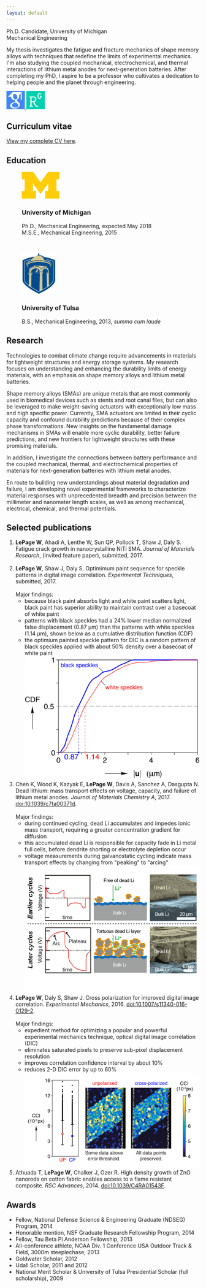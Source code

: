```yaml
---
layout: default
---
```


<div class="centeredtext tagline">Ph.D. Candidate, University of Michigan<br />Mechanical Engineering</div>
<div class="circular300"></div>



My thesis investigates the fatigue and fracture mechanics of shape memory alloys with techniques that redefine the limits of experimental mechanics. I'm also studying the coupled mechanical, electrochemical, and thermal interactions of lithium metal anodes for next-generation batteries. After completing my PhD, I aspire to be a professor who cultivates a dedication to helping people and the planet through engineering. 

<div id="Ricons">
<a class="Ricon" href="https://scholar.google.com/citations?user=ACk2g1gAAAAJ">
<img class="Ricon gs" src="img/gs.png" width="48" height="48" />
</a>
<a class="Ricon" href="https://www.researchgate.net/profile/William_LePage">
<img class="Ricon rg" src="img/rg.png" width="48" height="48" />
</a>
</div>

## Curriculum vitae
[View my complete CV here](../William_LePage.pdf).


## Education
<figure>
	<img src="img/Michigan3.png" width="100" />
	<div class="centeredtext">	
	<h3>University of Michigan</h3>
	<figcaption>Ph.D., Mechanical Engineering, expected May 2018</figcaption>
	<figcaption>M.S.E., Mechanical Engineering, 2015</figcaption>
	</div>
</figure>
<p>&nbsp;</p>
<figure>
	<img src="img/Tulsa2.png" width="90" />
	<div class="centeredtext">
	<h3>University of Tulsa</h3>
	<figcaption>B.S., Mechanical Engineering, 2013, <em>summa cum laude</em></figcaption>
	</div>
</figure>

## Research

Technologies to combat climate change require advancements in materials for lightweight structures and energy storage systems. My research focuses on understanding and enhancing the durability limits of energy materials, with an emphasis on shape memory alloys and lithium metal batteries. 

Shape memory alloys (SMAs) are unique metals that are most commonly used in biomedical devices such as stents and root canal files, but can also be leveraged to make weight-saving actuators with exceptionally low mass and high specific power. Currently, SMA actuators are limited in their cyclic capacity and confound durability predictions because of their complex phase transformations. New insights on the fundamental damage mechanisms in SMAs will enable more cyclic durability, better failure predictions, and new frontiers for lightweight structures with these promising materials.

In addition, I investigate the connections between battery performance and the coupled mechanical, thermal, and electrochemical properties of materials for next-generation batteries with lithium metal anodes.

En route to building new understandings about material degradation and failure, I am developing novel experimental frameworks to characterize material responses with unprecedented breadth and precision between the millimeter and nanometer length scales, as well as among mechanical, electrical, chemical, and thermal potentials. 

## Selected publications
1. __LePage W__, Ahadi A, Lenthe W, Sun QP, Pollock T, Shaw J, Daly S. Fatigue crack growth in nanocrystalline NiTi SMA. _Journal of Materials Research_, (invited feature paper), submitted, 2017. <br /><br />
1. __LePage W__, Shaw J, Daly S. Optimimum paint sequence for speckle patterns in digital image correlation. _Experimental Techniques_, submitted, 2017. <br /><br />
Major findings:
	+ because black paint absorbs light and white paint scatters light, black paint has superior ability to maintain contrast over a basecoat of white paint
	+ patterns with black speckles had a 24% lower median normalized false displacement (0.87 μm) than the patterns with white speckles (1.14 μm), shown below as a cumulative distribution function (CDF)
	+ the optimium painted speckle pattern for DIC is a random pattern of black speckles applied with about 50% density over a basecoat of white paint
![Optimum paint speckles sequence](img/TOC_paintspeckles.png "Optimum paint speckles sequence")
1. Chen K, Wood K, Kazyak E, __LePage W__, Davis A, Sanchez A, Dasgupta N. Dead lithium: mass transport effects on voltage, capacity, and failure of lithium metal anodes. _Journal of Materials Chemistry A_, 2017. [doi:10.1039/c7ta00371d](http://doi.org/10.1039/c7ta00371d). <br /><br />
Major findings:
	+ during continued cycling, dead Li accumulates and impedes ionic mass transport, requiring a greater concentration gradient for diffusion
	+ this accumulated dead Li is responsible for capacity fade in Li metal full cells, before dendrite shorting or electrolyte depletion occur
	+ voltage measurements during galvanostatic cycling indicate mass transport effects by changing from "peaking" to "arcing"
![Dead lithium mass transport effects](img/TOC_deadLi.png "Dead lithium mass transport effects")
1. __LePage W__, Daly S, Shaw J. Cross polarization for improved digital image correlation. _Experimental Mechanics_, 2016. [doi:10.1007/s11340-016-0129-2](http://doi.org/10.1007/s11340-016-0129-2). <br /><br />
Major findings:
	+ expedient method for optimizing a popular and powerful experimental mechanics technique, optical digital image correlation (DIC)
	+ eliminates saturated pixels to preserve sub-pixel displacement resolution
	+ improves correlation confidence interval by about 10%
	+ reduces 2-D DIC error by up to 60%
![Cross polarization for improved DIC](img/TOC_crosspolarization.png "Cross polarization for improved DIC")
1. Athuada T, __LePage W__, Chalker J, Ozer R. High density growth of ZnO nanorods on cotton fabric enables access to a flame resistant composite. _RSC Advances_, 2014. [doi:10.1039/C4RA01543F](http://doi.org/10.1039/C4RA01543F).

## Awards
+ Fellow, National Defense Science & Engineering Graduate (NDSEG) Program, 2014
+ Honorable mention, NSF Graduate Research Fellowship Program, 2014
+ Fellow, Tau Beta Pi Anderson Fellowship, 2013
+ All-conference athlete, NCAA Div. 1 Conference USA Outdoor Track & Field, 3000m steeplechase, 2013
+ Goldwater Scholar, 2012
+ Udall Scholar, 2011 and 2012
+ National Merit Scholar & University of Tulsa Presidential Scholar (full scholarship), 2009
